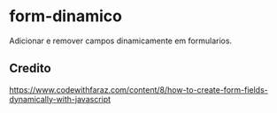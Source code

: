 # form-dinamico
Adicionar e remover campos dinamicamente em formularios.

## Credito

https://www.codewithfaraz.com/content/8/how-to-create-form-fields-dynamically-with-javascript

